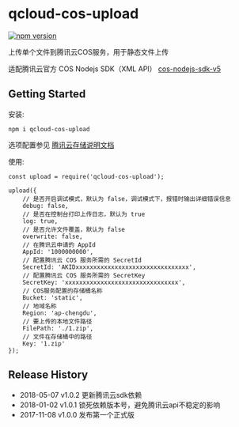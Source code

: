 # qcloud-cos-upload

[![npm version](https://badge.fury.io/js/qcloud-cos-upload.svg)](https://www.npmjs.com/package/qcloud-cos-upload)

上传单个文件到腾讯云COS服务，用于静态文件上传

适配腾讯云官方 COS Nodejs SDK（XML API） [cos-nodejs-sdk-v5](https://github.com/tencentyun/cos-nodejs-sdk-v5)

## Getting Started

安装:

```shell
npm i qcloud-cos-upload
```

选项配置参见 [腾讯云存储说明文档](https://cloud.tencent.com/document/product/436/8629)

使用:

```script
const upload = require('qcloud-cos-upload');

upload({
	// 是否开启调试模式，默认为 false，调试模式下，报错时输出详细错误信息
	debug: false,
	// 是否在控制台打印上传日志，默认为 true
	log: true,
	// 是否允许文件覆盖，默认为 false
	overwrite: false,
	// 在腾讯云申请的 AppId
	AppId: '1000000000',
	// 配置腾讯云 COS 服务所需的 SecretId
	SecretId: 'AKIDxxxxxxxxxxxxxxxxxxxxxxxxxxxxxxxx',
	// 配置腾讯云 COS 服务所需的 SecretKey
	SecretKey: 'xxxxxxxxxxxxxxxxxxxxxxxxxxxxxxxx',
	// COS服务配置的存储桶名称
	Bucket: 'static',
	// 地域名称
	Region: 'ap-chengdu',
	// 要上传的本地文件路径
	FilePath: './1.zip',
	// 文件在存储桶中的路径
	Key: '1.zip'
});
```

## Release History

 * 2018-05-07 v1.0.2 更新腾讯云sdk依赖
 * 2018-01-02 v1.0.1 锁死依赖版本号，避免腾讯云api不稳定的影响
 * 2017-11-08 v1.0.0 发布第一个正式版
